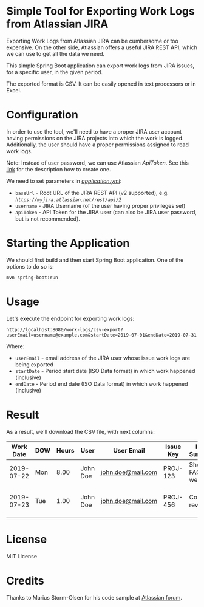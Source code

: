 # Simple Tool for Exporting Work Logs from Atlassian JIRA
Exporting Work Logs from Atlassian JIRA can be cumbersome or too expensive. 
On the other side, Atlassian offers a useful JIRA REST API, which we can use to 
get all the data we need. 

This simple Spring Boot application can export work logs
from JIRA issues, for a specific user, in the given period. 

The exported format is CSV. It can be easily opened in text processors or in Excel.

# Configuration
In order to use the tool, we'll need to have a proper JIRA user account
having permissions on the JIRA projects into which the work is logged. 
Additionally, the user should have a proper permissions assigned to read work logs.

Note: Instead of user password, we can use Atlassian _ApiToken_. 
See this [link](https://confluence.atlassian.com/cloud/api-tokens-938839638.html) for the description how to create one.

We need to set parameters in [_application.yml_](src/main/resources/application.yml):
* `baseUrl` - Root URL of the JIRA REST API (v2 supported), e.g. _`https://myjira.atlassian.net/rest/api/2`_
* `username` - JIRA Username (of the user having proper privileges set)
* `apiToken` - API Token for the JIRA user (can also be JIRA user password, but is not recommended).

# Starting the Application
We should first build and then start Spring Boot application. One of the options to do so is:

`mvn spring-boot:run`

# Usage
Let's execute the endpoint for exporting work logs:

`http://localhost:8080/work-logs/csv-export?userEmail=username@example.com&startDate=2019-07-01&endDate=2019-07-31`

Where:
* `userEmail` - email address of the JIRA user whose issue work logs are being exported
* `startDate` - Period start date (ISO Data format) in which work happened (inclusive) 
* `endDate` - Period end date (ISO Data format) in which work happened (inclusive) 

# Result
As a result, we'll download the CSV file, with next columns:

|Work Date|DOW|Hours|User|User Email|Issue Key|Issue Summary|Issue Type|Issue Priority|Work Description|
|---------|----|-----|----|----------|---------|-------------|----------|--------------|----------------|
|2019-07-22|Mon|8.00|John Doe|john.doe@mail.com|PROJ-123|Show FAQs on web site|Story|Critical|Implementing requested changes.|
|2019-07-23|Tue|1.00|John Doe|john.doe@mail.com|PROJ-456|Code review|Story|Major|Reviewing PRs from team members.|

# License
MIT License

# Credits
Thanks to Marius Storm-Olsen for his code sample at [Atlassian forum](https://answers.atlassian.com/questions/87961/how-to-get-list-of-worklogs-through-jira-rest-api).
